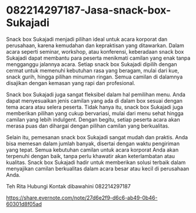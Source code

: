 # 082214297187-Jasa-snack-box-Sukajadi
Snack box Sukajadi menjadi pilihan ideal untuk acara korporat dan perusahaan, karena kemudahan dan kepraktisan yang ditawarkan. Dalam acara seperti seminar, workshop, atau konferensi, keberadaan snack box Sukajadi dapat membantu para peserta menikmati camilan yang enak tanpa mengganggu jalannya acara. Setiap snack box Sukajadi dipilih dengan cermat untuk memenuhi kebutuhan rasa yang beragam, mulai dari kue, snack gurih, hingga pilihan minuman ringan. Semua camilan di dalamnya disajikan dengan kemasan yang rapi dan profesional.

Snack box Sukajadi juga sangat fleksibel dalam hal pemilihan menu. Anda dapat menyesuaikan jenis camilan yang ada di dalam box sesuai dengan tema acara atau selera peserta. Tidak hanya itu, snack box Sukajadi juga memberikan pilihan yang cukup bervariasi, mulai dari menu sehat hingga camilan yang lebih indulgent. Dengan begitu, setiap peserta acara akan merasa puas dan dihargai dengan pilihan camilan yang berkualitas.

Selain itu, pemesanan snack box Sukajadi sangat mudah dan praktis. Anda bisa memesan dalam jumlah banyak, disertai dengan waktu pengiriman yang tepat. Semua kebutuhan camilan untuk acara korporat Anda akan terpenuhi dengan baik, tanpa perlu khawatir akan keterlambatan atau kualitas. Snack box Sukajadi hadir untuk memberikan solusi terbaik dalam menyajikan camilan berkualitas dalam acara besar atau kecil di perusahaan Anda.

Teh Rita
Hubungi Kontak dibawahini
082214297187

https://share.evernote.com/note/27d6e2f9-d6c6-ab49-0b46-60301d8f05ad
